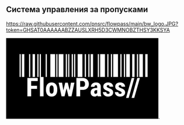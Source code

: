 ## Система управления за пропусками
https://raw.githubusercontent.com/pnsrc/flowpass/main/bw_logo.JPG?token=GHSAT0AAAAAABZZAUSLXRH5D3CWMNOBZTHSY3KKSYA

![альтушка](https://raw.githubusercontent.com/pnsrc/flowpass/main/bw_logo.JPG?token=GHSAT0AAAAAABZZAUSLXRH5D3CWMNOBZTHSY3KKSYA "Text to show on mouseover").

